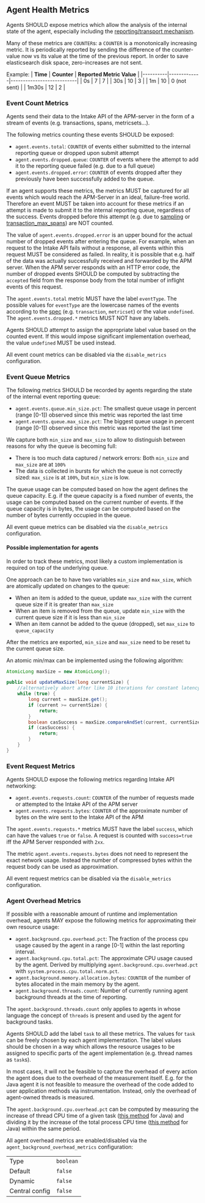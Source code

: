 ## Agent Health Metrics

Agents SHOULD expose metrics which allow the analysis of the internal state of the agent, especially including the [reporting/transport mechanism](transport.md).

Many of these metrics are `COUNTER`s: a `COUNTER` is a monotonically increasing metric.
It is periodically reported by sending the difference of the counter-value now vs its value at the time of the previous report.
In order to save elasticsearch disk space, zero-increases are not sent.

Example:
| **Time** | **Counter** | **Reported Metric Value** |
|----------|-------------|---------------------------|
| 0s       | 7           | 7                         |
| 30s      | 10          | 3                         |
| 1m       | 10          | 0 (not sent)              |
| 1m30s    | 12          | 2                         |


### Event Count Metrics

Agents send their data to the Intake API of the APM-server in the form of a stream of events (e.g. transactions, spans, metricsets...).

The following metrics counting these events SHOULD be exposed:
 - `agent.events.total`: `COUNTER` of events either submitted to the internal reporting queue or dropped upon submit attempt
 - `agent.events.dropped.queue`: `COUNTER` of events where the attempt to add it to the reporting queue failed (e.g. due to a full queue)
 - `agent.events.dropped.error`: `COUNTER` of events dropped after they previously have been successfully added to the queue.

If an agent supports these metrics, the metrics MUST be captured for all events which would reach the APM-Server in an ideal, failure-free world.
Therefore an event MUST be taken into account for these metrics if an attempt is made to submit it to the internal reporting queue, regardless of the success.
Events dropped before this attempt (e.g. due to [sampling](tracing-sampling.md) or [transaction_max_spans](handling-huge-traces/tracing-spans-limit.md)) are NOT counted.

The value of `agent.events.dropped.error` is an upper bound for the actual number of dropped events after entering the queue.
For example, when an request to the Intake API fails without a response, all events within this request MUST be considered as failed.
In reality, it is possible that e.g. half of the data was actually successfully received and forwarded by the APM server.
When the APM server responds with an HTTP error code, the number of dropped events SHOULD be computed by subtracting the `accepted` field from the response body from the total number of inflight events of this request.

The `agent.events.total` metric MUST have the label `eventType`. The possible values for `eventType` are the lowercase names of the events according to the [spec](https://github.com/elastic/apm-server/tree/main/docs/spec/v2) (e.g. `transaction`, `metricset`) or the value `undefined`.
The `agent.events.dropped.*` metrics MUST NOT have any labels.

Agents SHOULD attempt to assign the appropriate label value based on the counted event. If this would impose significant implementation overhead, the value `undefined` MUST be used instead.

All event count metrics can be disabled via the `disable_metrics` configuration.

### Event Queue Metrics

The following metrics SHOULD be recorded by agents regarding the state of the internal event reporting queue:

 - `agent.events.queue.min_size.pct`: The smallest queue usage in percent (range [0-1]) observed since this metric was reported the last time
 - `agent.events.queue.max_size.pct`: The biggest queue usage in percent (range [0-1]) observed since this metric was reported the last time

We capture both `min_size` and `max_size` to allow to distinguish between reasons for why the queue is becoming full:
 * There is too much data captured / network errors: Both `min_size` and `max_size` are at `100%`
 * The data is collected in bursts for which the queue is not correctly sized: `max_size` is at `100%`, but `min_size` is low.

The queue usage can be computed based on how the agent defines the queue capacity.
E.g. if the queue capacity is a fixed number of events, the usage can be computed based on the current number of events.
If the queue capacity is in bytes, the usage can be computed based on the number of bytes currently occupied in the queue.

All event queue metrics can be disabled via the `disable_metrics` configuration.

#### Possible implementation for agents

In order to track these metrics, most likely a custom implementation is required on top of the underlying queue.

One approach can be to have two variables `min_size` and `max_size`, which are atomically updated on changes to the queue:
 * When an item is added to the queue, update `max_size` with the current queue size if it is greater than `max_size`
 * When an item is removed from the queue, update `min_size` with the current queue size if it is less than `min_size`
 * When an item cannot be added to the queue (dropped), set `max_size` to `queue_capacity`

After the metrics are exported, `min_size` and `max_size` need to be reset tu the current queue size.

An atomic min/max can be implemented using the following algorithm:
```java
AtomicLong maxSize = new AtomicLong();

public void updateMaxSize(long currentSize) {
    //alternatively abort after like 10 iterations for constant latency
    while (true) { 
        long current = maxSize.get();
        if (current >= currentSize) {
            return;
        }
        boolean casSuccess = maxSize.compareAndSet(current, currentSize);
        if (casSuccess) {
            return;
        }
    }
}

```

### Event Request Metrics

Agents SHOULD expose the following metrics regarding Intake API networking:

 - `agent.events.requests.count`: `COUNTER` of the number of requests made or attempted to the Intake API of the APM server
 - `agent.events.requests.bytes`: `COUNTER` of the approximate number of bytes on the wire sent to the Intake API of the APM

The `agent.events.requests.*` metrics MUST have the label `success`, which can have the values `true` or `false`. A request is counted with `success=true` iff the APM Server responded with `2xx`.

The metric `agent.events.requests.bytes` does not need to represent the exact network usage.
Instead the number of compressed bytes within the request body can be used as approximation.

All event request metrics can be disabled via the `disable_metrics` configuration.

### Agent Overhead Metrics

If possible with a reasonable amount of runtime and implementation overhead, agents MAY expose the following metrics for approximating their own resource usage:

 - `agent.background.cpu.overhead.pct`: The fraction of the process cpu usage caused by the agent in a range [0-1] within the last reporting interval.
 - `agent.background.cpu.total.pct`: The approximate CPU usage caused by the agent. Derived by multiplying `agent.background.cpu.overhead.pct` with `system.process.cpu.total.norm.pct`.
 - `agent.background.memory.allocation.bytes`: `COUNTER` of the number of bytes allocated in the main memory by the agent.
 - `agent.background.threads.count`: Number of currently running agent background threads at the time of reporting.

The `agent.background.threads.count` only applies to agents in whose language the concept of `threads` is present and used by the agent for background tasks.

Agents SHOULD add the label `task` to all these metrics. The values for `task` can be freely chosen by each agent implementation. The label values should be chosen in a way which allows the resource usages to be assigned to specific parts of the agent implementation (e.g. thread names as `task`s).

In most cases, it will not be feasible to capture the overhead of every action the agent does due to the overhead of the measurement itself. E.g. for the Java agent it is not feasible to measure the overhead of the code added to user application methods via instrumentation. Instead, only the overhead of agent-owned threads is measured.

The `agent.background.cpu.overhead.pct` can be computed by measuring the increase of thread CPU time of a given task ([this method](https://docs.oracle.com/javase/7/docs/api/java/lang/management/ThreadMXBean.html#getCurrentThreadCpuTime()) for Java) and dividing it by the increase of the total process CPU time ([this method](https://docs.oracle.com/javase/7/docs/jre/api/management/extension/com/sun/management/OperatingSystemMXBean.html#getProcessCpuTime()) for Java) within the same period.

All agent overhead metrics are enabled/disabled via the `agent_background_overhead_metrics` configuration:

|                |   |
|----------------|---|
| Type           | `boolean` |
| Default        | `false` |
| Dynamic        | `false` |
| Central config | `false` |
